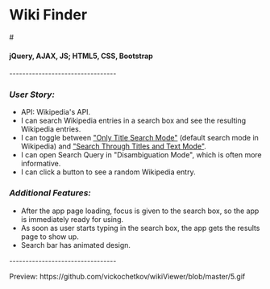 <h1>Wiki Finder</h1> 
# 
<h4>jQuery, AJAX, JS; HTML5, CSS, Bootstrap </h4>
<p>---------------------------------</p>
<h3><i>User Story:</i></h3>
<ul>
  <li> API: Wikipedia's API.</li>
  <li> I can search Wikipedia entries in a search box and see the resulting Wikipedia entries. </li>
  <li> I can toggle between <u>"Only Title Search Mode"</u> (default search mode in Wikipedia) and <u>"Search Through Titles and Text Mode"</u>. </li>
  <li> I can open Search Query in "Disambiguation Mode", which is often more informative.</li>
  <li> I can click a button to see a random Wikipedia entry.</li>
</ul>

  <h3><i>Additional Features:</i></h3>

<ul>
  <li>After the app page loading, focus is given to the search box, so the app is immediately ready for using.</li>
  <li>As soon as user starts typing in the search box, the app gets the results page to show up. </li>
  <li>Search bar has animated design.</li>  
</ul>
<p>---------------------------------</p>
Preview: https://github.com/vickochetkov/wikiViewer/blob/master/5.gif
